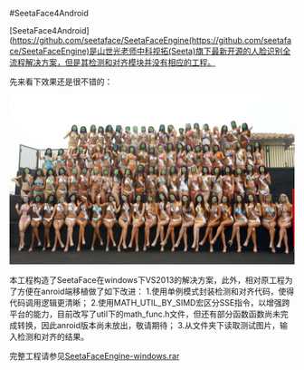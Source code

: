 #SeetaFace4Android

[SeetaFace4Android](https://github.com/seetaface/SeetaFaceEngine(https://github.com/seetaface/SeetaFaceEngine)是山世光老师中科视拓(Seeta)旗下最新开源的人脸识别全流程解决方案，但是其检测和对齐模块并没有相应的工程。

先来看下效果还是很不错的：

![results](results/4.jpg)

本工程构造了SeetaFace在windows下VS2013的解决方案，此外，相对原工程为了方便在anroid端移植做了如下改进：
1.使用单例模式封装检测和对齐代码，使得代码调用逻辑更清晰；
2.使用MATH_UTIL_BY_SIMD宏区分SSE指令，以增强跨平台的能力，目前改写了util下的math_func.h文件，但还有部分函数函数尚未完成转换，因此anroid版本尚未放出，敬请期待；
3.从文件夹下读取测试图片，输入检测和对齐的结果。

完整工程请参见[SeetaFaceEngine-windows.rar](SeetaFaceEngine-windows.rar)